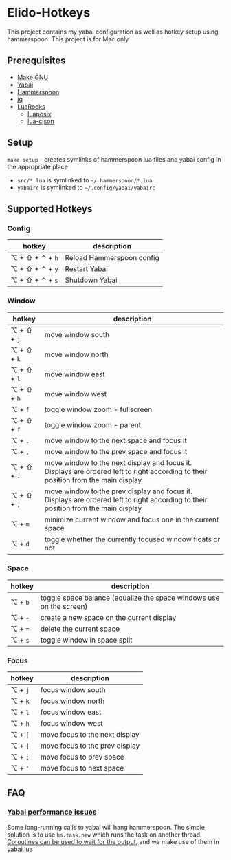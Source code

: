# Elido-Hotkeys

This project contains my yabai configuration as well as hotkey setup using hammerspoon. This project is for Mac only

## Prerequisites

- [Make GNU](https://formulae.brew.sh/formula/make)
- [Yabai](https://github.com/koekeishiya/yabai)
- [Hammerspoon](https://github.com/Hammerspoon/hammerspoon)
- [jq](https://formulae.brew.sh/formula/jq)
- [LuaRocks](https://github.com/luarocks/luarocks/wiki/Installation-instructions-for-macOS)
    - [luaposix](https://github.com/luaposix/luaposix/)
    - [lua-cjson](https://kyne.com.au/~mark/software/lua-cjson-manual.html)

## Setup

`make setup` - creates symlinks of hammerspoon lua files and yabai config in the appropriate place
- `src/*.lua` is symlinked to `~/.hammerspoon/*.lua`
- `yabairc` is symlinked to `~/.config/yabai/yabairc`


## Supported Hotkeys

### Config
| hotkey          | description               |
|-----------------|---------------------------|
| ⌥ + ⇧ + ⌃ + `h` | Reload Hammerspoon config |
| ⌥ + ⇧ + ⌃ + `y` | Restart Yabai             |
| ⌥ + ⇧ + ⌃ + `s` | Shutdown Yabai            |

### Window
| hotkey          | description                                                                                                                        |
|-----------------|------------------------------------------------------------------------------------------------------------------------------------|
| ⌥ + ⇧ + `j`     | move window south                                                                                                                  |
| ⌥ + ⇧ + `k`     | move window north                                                                                                                  |
| ⌥ + ⇧ + `l`     | move window east                                                                                                                   |
| ⌥ + ⇧ + `h`     | move window west                                                                                                                   |
| ⌥ + `f`         | toggle window zoom - fullscreen                                                                                                    |
| ⌥ + ⇧ + `f`     | toggle window zoom - parent                                                                                                        |
| ⌥ + `.`         | move window to the next space and focus it                                                                                         |
| ⌥ + `,`         | move window to the prev space and focus it                                                                                         |
| ⌥ + ⇧ + `.`     | move window to the next display and focus it. Displays are ordered left to right according to their position from the main display |
| ⌥ + ⇧ + `,`     | move window to the prev display and focus it. Displays are ordered left to right according to their position from the main display |
| ⌥ + `m`         | minimize current window and focus one in the current space                                                                         |
| ⌥ + `d`         | toggle whether the currently focused window floats or not                                                                          |

### Space
| hotkey          | description                                                         |
|-----------------|---------------------------------------------------------------------|
| ⌥ + `b`         | toggle space balance (equalize the space windows use on the screen) |
| ⌥ + `-`         | create a new space on the current display                           |
| ⌥ + `=`         | delete the current space                                            |
| ⌥ + `s`         | toggle window in space split                                        |

### Focus

| hotkey          | description                    |
|-----------------|--------------------------------|
| ⌥ + `j`         | focus window south             |
| ⌥ + `k`         | focus window north             |
| ⌥ + `l`         | focus window east              |
| ⌥ + `h`         | focus window west              |
| ⌥ + `[`         | move focus to the next display |
| ⌥ + `]`         | move focus to the prev display |
| ⌥ + `;`         | move focus to prev space       |
| ⌥ + `'`         | move focus to next space       |

## FAQ

### [Yabai performance issues](https://github.com/koekeishiya/yabai/issues/502#issuecomment-633353477)

Some long-running calls to yabai will hang hammerspoon. The simple solution is to use `hs.task.new` which runs the task on another thread. [Coroutines can be used to wait for the output](https://github.com/koekeishiya/yabai/issues/502#issuecomment-633378939), and we make use of them in [yabai.lua](src/yabai.lua)